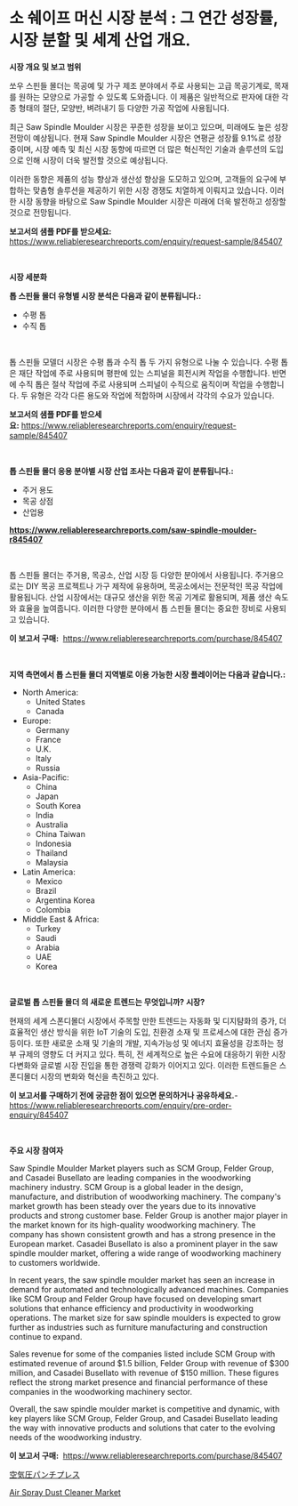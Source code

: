 <p><h1>소 쉐이프 머신 시장 분석 : 그 연간 성장률, 시장 분할 및 세계 산업 개요.</h1></p><p><strong>시장 개요 및 보고 범위</strong></p>
<p><p>쏘우 스핀들 몰더는 목공예 및 가구 제조 분야에서 주로 사용되는 고급 목공기계로, 목재를 원하는 모양으로 가공할 수 있도록 도와줍니다. 이 제품은 일반적으로 판자에 대한 각종 형태의 절단, 모양반, 벼려내기 등 다양한 가공 작업에 사용됩니다.</p><p>최근 Saw Spindle Moulder 시장은 꾸준한 성장을 보이고 있으며, 미래에도 높은 성장 전망이 예상됩니다. 현재 Saw Spindle Moulder 시장은 연평균 성장률 9.1%로 성장 중이며, 시장 예측 및 최신 시장 동향에 따르면 더 많은 혁신적인 기술과 솔루션의 도입으로 인해 시장이 더욱 발전할 것으로 예상됩니다.</p><p>이러한 동향은 제품의 성능 향상과 생산성 향상을 도모하고 있으며, 고객들의 요구에 부합하는 맞춤형 솔루션을 제공하기 위한 시장 경쟁도 치열하게 이뤄지고 있습니다. 이러한 시장 동향을 바탕으로 Saw Spindle Moulder 시장은 미래에 더욱 발전하고 성장할 것으로 전망됩니다.</p></p>
<p><strong>보고서의 샘플 PDF를 받으세요:</strong> <a href="https://www.reliableresearchreports.com/enquiry/request-sample/845407">https://www.reliableresearchreports.com/enquiry/request-sample/845407</a></p>
<p>&nbsp;</p>
<p><strong>시장 세분화</strong></p>
<p><strong>톱 스핀들 몰더 유형별 시장 분석은 다음과 같이 분류됩니다.:</strong></p>
<p><ul><li>수평 톱</li><li>수직 톱</li></ul></p>
<p>&nbsp;</p>
<p><p>톱 스핀들 모델더 시장은 수평 톱과 수직 톱 두 가지 유형으로 나눌 수 있습니다. 수평 톱은 재단 작업에 주로 사용되며 평판에 있는 스피널을 회전시켜 작업을 수행합니다. 반면에 수직 톱은 절삭 작업에 주로 사용되며 스피널이 수직으로 움직이며 작업을 수행합니다. 두 유형은 각각 다른 용도와 작업에 적합하며 시장에서 각각의 수요가 있습니다.</p></p>
<p><strong>보고서의 샘플 PDF를 받으세요:</strong>&nbsp;<a href="https://www.reliableresearchreports.com/enquiry/request-sample/845407">https://www.reliableresearchreports.com/enquiry/request-sample/845407</a></p>
<p>&nbsp;</p>
<p><strong> 톱 스핀들 몰더 응용 분야별 시장 산업 조사는 다음과 같이 분류됩니다.:</strong></p>
<p><ul><li>주거 용도</li><li>목공 상점</li><li>산업용</li></ul></p>
<p><strong><a href="https://www.reliableresearchreports.com/saw-spindle-moulder-r845407">https://www.reliableresearchreports.com/saw-spindle-moulder-r845407</a></strong></p>
<p>&nbsp;</p>
<p><p>톱 스핀들 몰더는 주거용, 목공소, 산업 시장 등 다양한 분야에서 사용됩니다. 주거용으로는 DIY 목공 프로젝트나 가구 제작에 유용하며, 목공소에서는 전문적인 목공 작업에 활용됩니다. 산업 시장에서는 대규모 생산을 위한 목공 기계로 활용되며, 제품 생산 속도와 효율을 높여줍니다. 이러한 다양한 분야에서 톱 스핀들 몰더는 중요한 장비로 사용되고 있습니다.</p></p>
<p><strong>이 보고서 구매:</strong>&nbsp; <a href="https://www.reliableresearchreports.com/purchase/845407">https://www.reliableresearchreports.com/purchase/845407</a></p>
<p>&nbsp;</p>
<p><strong>지역 측면에서 톱 스핀들 몰더 지역별로 이용 가능한 시장 플레이어는 다음과 같습니다.:</strong></p>
<p><ul>
    <li>
        North America:
        <ul>
            <li>United States</li>
            <li>Canada</li>
        </ul>
    </li>
    <li>
        Europe:
        <ul>
            <li>Germany</li>
            <li>France</li>
            <li>U.K.</li>
            <li>Italy</li>
            <li>Russia</li>
        </ul>
    </li>
    <li>
        Asia-Pacific:
        <ul>
            <li>China</li>
            <li>Japan</li>
            <li>South Korea</li>
            <li>India</li>
            <li>Australia</li>
            <li>China Taiwan</li>
            <li>Indonesia</li>
            <li>Thailand</li>
            <li>Malaysia</li>
        </ul>
    </li>
    <li>
        Latin America:
        <ul>
            <li>Mexico</li>
            <li>Brazil</li>
            <li>Argentina Korea</li>
            <li>Colombia</li>
        </ul>
    </li>
    <li>
        Middle East & Africa:
        <ul>
            <li>Turkey</li>
            <li>Saudi</li>
            <li>Arabia</li>
            <li>UAE</li>
            <li>Korea</li>
        </ul>
    </li>
    </ul></p>
<p>&nbsp;</p>
<p><strong>글로벌 톱 스핀들 몰더 의 새로운 트렌드는 무엇입니까? 시장?</strong></p>
<p><p>현재의 세계 스폰디몰더 시장에서 주목할 만한 트렌드는 자동화 및 디지턈화의 증가, 더 효율적인 생산 방식을 위한 IoT 기술의 도입, 친환경 소재 및 프로세스에 대한 관심 증가 등이다. 또한 새로운 소재 및 기술의 개발, 지속가능성 및 에너지 효율성을 강조하는 정부 규제의 영향도 더 커지고 있다. 특히, 전 세계적으로 높은 수요에 대응하기 위한 시장 다변화와 글로벌 시장 진입을 통한 경쟁력 강화가 이어지고 있다. 이러한 트렌드들은 스폰디몰더 시장의 변화와 혁신을 촉진하고 있다.</p></p>
<p><strong>이 보고서를 구매하기 전에 궁금한 점이 있으면 문의하거나 공유하세요.</strong>- <a href="https://www.reliableresearchreports.com/enquiry/pre-order-enquiry/845407">https://www.reliableresearchreports.com/enquiry/pre-order-enquiry/845407</a></p>
<p>&nbsp;</p>
<p><strong>주요 시장 참여자</strong></p>
<p><p>Saw Spindle Moulder Market players such as SCM Group, Felder Group, and Casadei Busellato are leading companies in the woodworking machinery industry. SCM Group is a global leader in the design, manufacture, and distribution of woodworking machinery. The company's market growth has been steady over the years due to its innovative products and strong customer base. Felder Group is another major player in the market known for its high-quality woodworking machinery. The company has shown consistent growth and has a strong presence in the European market. Casadei Busellato is also a prominent player in the saw spindle moulder market, offering a wide range of woodworking machinery to customers worldwide.</p><p>In recent years, the saw spindle moulder market has seen an increase in demand for automated and technologically advanced machines. Companies like SCM Group and Felder Group have focused on developing smart solutions that enhance efficiency and productivity in woodworking operations. The market size for saw spindle moulders is expected to grow further as industries such as furniture manufacturing and construction continue to expand.</p><p>Sales revenue for some of the companies listed include SCM Group with estimated revenue of around $1.5 billion, Felder Group with revenue of $300 million, and Casadei Busellato with revenue of $150 million. These figures reflect the strong market presence and financial performance of these companies in the woodworking machinery sector.</p><p>Overall, the saw spindle moulder market is competitive and dynamic, with key players like SCM Group, Felder Group, and Casadei Busellato leading the way with innovative products and solutions that cater to the evolving needs of the woodworking industry.</p></p>
<p><strong>이 보고서 구매:</strong>&nbsp;&nbsp;<a href="https://www.reliableresearchreports.com/purchase/845407">https://www.reliableresearchreports.com/purchase/845407</a></p>
<p><p><a href="https://github.com/mreklxf44233/Market-Research-Report-List-1/blob/main/224440620651.md">空気圧パンチプレス</a></p><p><a href="https://github.com/CliffMedina6/Market-Research-Report-List-4/blob/main/air-spray-dust-cleaner-market.md">Air Spray Dust Cleaner Market</a></p></p>
